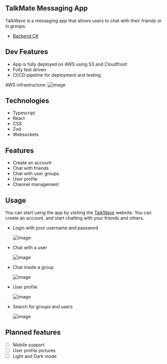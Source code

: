 ## TalkMate Messaging App 

TalkWave is a messaging app that allows users to chat with their friends or in groups. 

- [Backend C#](https://github.com/Gabefire/TalkWaveApi)

## Dev Features
- App is fully deployed on AWS using S3 and Cloudfront
- Fully test driven
- CI/CD pipeline for deployment and testing

AWS infrastructure:
![image](https://github.com/user-attachments/assets/e07276f5-cc96-4863-b97a-05b48f63b42a)

## Technologies
- Typescript
- React
- CSS
- Zod
- Websockets

## Features
- Create an account
- Chat with friends
- Chat with user groups
- User profile
- Channel management


## Usage
You can start using the app by visiting the [TalkWave](https://talkwaveapp.com/) website. You can create an account, and start chatting with your friends and others.

- Login with your username and password

  ![image](https://github.com/user-attachments/assets/de4c62f8-9a62-48a9-a974-d986f2391207)


- Chat with a user
  
  ![image](https://github.com/user-attachments/assets/1072b2bd-e8b7-41de-9edc-c229b63ff06a)

- Chat inside a group
      
  ![image](https://github.com/user-attachments/assets/559d0722-4f84-4933-8d9c-6af309490292)


- User profile

  ![image](https://github.com/user-attachments/assets/354c021e-88e2-4de4-80bb-0a690c199d8e)

- Search for groups and users
  
  ![image](https://github.com/user-attachments/assets/a37ff62c-83ca-4e76-88fd-38c166cbb40f)

## Planned features
- [ ] Mobile support
- [ ] User profile pictures
- [ ] Light and Dark mode
